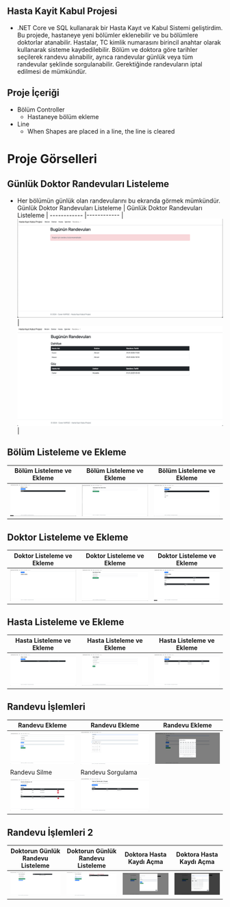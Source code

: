 ## Hasta Kayit Kabul Projesi
* .NET Core ve SQL kullanarak bir Hasta Kayıt ve Kabul Sistemi geliştirdim. Bu projede,
hastaneye yeni bölümler eklenebilir ve bu bölümlere doktorlar atanabilir. Hastalar, TC
kimlik numarasını birincil anahtar olarak kullanarak sisteme kaydedilebilir. Bölüm ve
doktora göre tarihler seçilerek randevu alınabilir, ayrıca randevular günlük veya tüm
randevular şeklinde sorgulanabilir. Gerektiğinde randevuların iptal edilmesi de
mümkündür.

## Proje İçeriği
  * Bölüm Controller
    * Hastaneye bölüm ekleme  
  * Line 
    * When Shapes are placed in a line, the line is cleared
    


# Proje Görselleri
## Günlük Doktor Randevuları Listeleme
* Her bölümün günlük olan randevularını bu ekranda görmek mümkündür.
Günlük Doktor Randevuları Listeleme | Günlük Doktor Randevuları Listeleme |
------------ |------------ |
![](Photos/1.png) | ![](Photos/2.png) |

## Bölüm Listeleme ve Ekleme
Bölüm Listeleme ve Ekleme | Bölüm Listeleme ve Ekleme | Bölüm Listeleme ve Ekleme | 
------------ |------------ | ------------ |
![](Photos/3.png) | ![](Photos/4.png) | ![](Photos/5.png) |

## Doktor Listeleme ve Ekleme
Doktor Listeleme ve Ekleme | Doktor Listeleme ve Ekleme | Doktor Listeleme ve Ekleme | 
------------ |------------ | ------------ |
![](Photos/6.png) | ![](Photos/7.png) | ![](Photos/8.png) |

## Hasta Listeleme ve Ekleme
Hasta Listeleme ve Ekleme | Hasta Listeleme ve Ekleme | Hasta Listeleme ve Ekleme | 
------------ |------------ | ------------ |
![](Photos/9.png) | ![](Photos/10.png) | ![](Photos/11.png) |

## Randevu İşlemleri 
Randevu Ekleme | Randevu Ekleme | Randevu Ekleme | 
------------ |------------ | ------------ |
![](Photos/12.png) | ![](Photos/13.png) | ![](Photos/14.png) |
Randevu Silme | Randevu Sorgulama | 
![](Photos/15.png) | ![](Photos/16.png) |

## Randevu İşlemleri 2
Doktorun Günlük Randevu Listeleme | Doktorun Günlük Randevu Listeleme | Doktora Hasta Kaydı Açma | Doktora Hasta Kaydı Açma | 
------------ |------------ | ------------ |------------ |
![](Photos/17.png) | ![](Photos/18.png) | ![](Photos/19.png) |![](Photos/20.png) |


